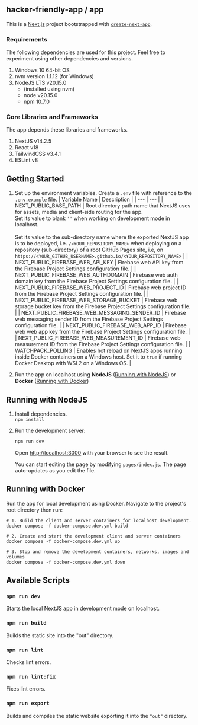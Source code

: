## hacker-friendly-app / app

This is a [Next.js](https://nextjs.org/) project bootstrapped with [`create-next-app`](https://github.com/vercel/next.js/tree/canary/packages/create-next-app).

### Requirements

The following dependencies are used for this project. Feel free to experiment using other dependencies and versions.

1. Windows 10 64-bit OS
2. nvm version 1.1.12 (for Windows)
3. NodeJS LTS v20.15.0
   - (installed using nvm)
   - node v20.15.0
   - npm 10.7.0

### Core Libraries and Frameworks

The app depends these libraries and frameworks.

1. NextJS v14.2.5
2. React v18
3. TailwindCSS v3.4.1
4. ESLint v8

## Getting Started

1. Set up the environment variables. Create a `.env` file with reference to the `.env.example` file.
   | Variable Name | Description |
   | --- | --- |
   | NEXT_PUBLIC_BASE_PATH | Root directory path name that NextJS uses for assets, media and client-side routing for the app.<br>Set its value to blank `''` when working on development mode in localhost.<br><br>Set its value to the sub-directory name where the exported NextJS app is to be deployed, i.e. `/<YOUR_REPOSITORY_NAME>` when deploying on a repository (sub-directory) of a root GitHub Pages site, i.e, on<br>`https://<YOUR_GITHUB_USERNAME>.github.io/<YOUR_REPOSITORY_NAME>` |
   | NEXT_PUBLIC_FIREBASE_WEB_API_KEY | Firebase web API key from the Firebase Project Settings configuration file. |
   | NEXT_PUBLIC_FIREBASE_WEB_AUTHDOMAIN | Firebase web auth domain key from the Firebase Project Settings configuration file. |
   | NEXT_PUBLIC_FIREBASE_WEB_PROJECT_ID | Firebase web project ID from the Firebase Project Settings configuration file. |
   | NEXT_PUBLIC_FIREBASE_WEB_STORAGE_BUCKET | Firebase web storage bucket key from the Firebase Project Settings configuration file. |
   | NEXT_PUBLIC_FIREBASE_WEB_MESSAGING_SENDER_ID | Firebase web messaging sender ID from the Firebase Project Settings configuration file. |
   | NEXT_PUBLIC_FIREBASE_WEB_APP_ID | Firebase web web app key from the Firebase Project Settings configuration file. |
   | NEXT_PUBLIC_FIREBASE_WEB_MEASUREMENT_ID | Firebase web measurement ID from the Firebase Project Settings configuration file. |
   | WATCHPACK_POLLING | Enables hot reload on NextJS apps running inside Docker containers on a Windows host. Set it to `true` if running Docker Desktop with WSL2 on a Windows OS. |

2. Run the app on localhost using **NodeJS** ([Running with NodeJS](#running-with-nodejs)) or **Docker** ([Running with Docker](#running-with-docker))

## Running with NodeJS

1. Install dependencies.<br>
`npm install`

2. Run the development server:

   ```bash
   npm run dev
   ```

   Open [http://localhost:3000](http://localhost:3000) with your browser to see the result.

   You can start editing the page by modifying `pages/index.js`. The page auto-updates as you edit the file.

## Running with Docker

Run the app for local development using Docker. Navigate to the project's root directory then run:

```
# 1. Build the client and server containers for localhost development.
docker compose -f docker-compose.dev.yml build

# 2. Create and start the development client and server containers
docker compose -f docker-compose.dev.yml up

# 3. Stop and remove the development containers, networks, images and volumes
docker compose -f docker-compose.dev.yml down
```

## Available Scripts

### `npm run dev`

Starts the local NextJS app in development mode on localhost.

### `npm run build`

Builds the static site into the "out" directory.

### `npm run lint`

Checks lint errors.

### `npm run lint:fix`

Fixes lint errors.

### `npm run export`

Builds and compiles the static website exporting it into the `"out"` directory.
